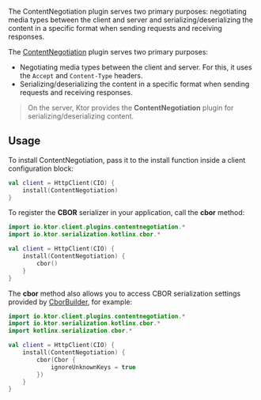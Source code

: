
The ContentNegotiation plugin serves two primary purposes: negotiating media types between the client and server and serializing/deserializing the content in a specific format when sending requests and receiving responses.

The [ContentNegotiation](https://api.ktor.io/ktor-client/ktor-client-plugins/ktor-client-content-negotiation/io.ktor.client.plugins.contentnegotiation/-content-negotiation/index.html) plugin serves two primary purposes:
* Negotiating media types between the client and server. For this, it uses the `Accept` and `Content-Type` headers.
* Serializing/deserializing the content in a specific format when sending requests and receiving responses.

> On the server, Ktor provides the __ContentNegotiation__ plugin for serializing/deserializing content.


## Usage

To install ContentNegotiation, pass it to the install function inside a client configuration block:

```kotlin
val client = HttpClient(CIO) {
    install(ContentNegotiation)
}
```

To register the __CBOR__ serializer in your application, call the __cbor__ method:

```kotlin
import io.ktor.client.plugins.contentnegotiation.*
import io.ktor.serialization.kotlinx.cbor.*

val client = HttpClient(CIO) {
    install(ContentNegotiation) {
        cbor()
    }
}
```

The __cbor__ method also allows you to access CBOR serialization settings provided by [CborBuilder](https://kotlinlang.org/api/kotlinx.serialization/kotlinx-serialization-cbor/kotlinx.serialization.cbor/-cbor-builder/), for example:

```kotlin
import io.ktor.client.plugins.contentnegotiation.*
import io.ktor.serialization.kotlinx.cbor.*
import kotlinx.serialization.cbor.*

val client = HttpClient(CIO) {
    install(ContentNegotiation) {
        cbor(Cbor {
            ignoreUnknownKeys = true
        })
    }
}
```

